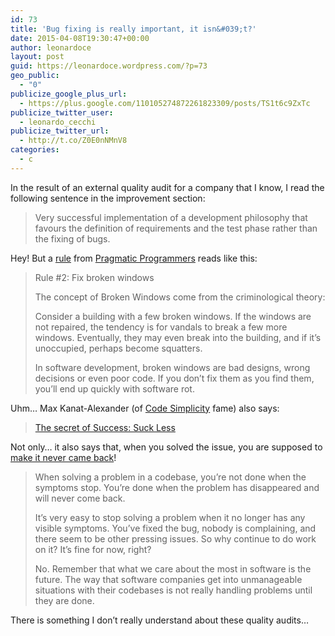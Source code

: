 ```yaml
---
id: 73
title: 'Bug fixing is really important, it isn&#039;t?'
date: 2015-04-08T19:30:47+00:00
author: leonardoce
layout: post
guid: https://leonardoce.wordpress.com/?p=73
geo_public:
  - "0"
publicize_google_plus_url:
  - https://plus.google.com/110105274872261823309/posts/TS1t6c9ZxTc
publicize_twitter_user:
  - leonardo_cecchi
publicize_twitter_url:
  - http://t.co/Z0E0nNMnV8
categories:
  - c
---
```

In the result of an external quality audit for a company that I know, I read the following sentence in the improvement section:
<!--more-->

> Very successful implementation of a development philosophy that favours the definition of requirements and the test phase rather than the fixing of bugs. 

Hey! But a [rule](http://blog.sukria.net/2012/01/06/the-10-rules-of-the-pragmatic-programmer/) from [Pragmatic Programmers](https://pragprog.com/the-pragmatic-programmer) reads like this:

> Rule #2: Fix broken windows
> 
> The concept of Broken Windows come from the criminological theory:
> 
> Consider a building with a few broken windows. If the windows are not repaired, the tendency is for vandals to break a few more windows. Eventually, they may even break into the building, and if it’s unoccupied, perhaps become squatters.
> 
> In software development, broken windows are bad designs, wrong decisions or even poor code. If you don’t fix them as you find them, you’ll end up quickly with software rot. 

Uhm&#8230; Max Kanat-Alexander (of [Code Simplicity](http://books.google.it/books/about/Code_Simplicity.html?id=Rgz6Qd-u7p8C&redir_esc=y) fame) also says</a>:

> [The secret of Success: Suck Less](http://www.codesimplicity.com/post/suck-less/) 

Not only&#8230; it also says that, when you solved the issue, you are supposed to [make it never came back](http://www.codesimplicity.com/post/make-it-never-come-back/)!

> When solving a problem in a codebase, you’re not done when the symptoms stop. You’re done when the problem has disappeared and will never come back.
> 
> It’s very easy to stop solving a problem when it no longer has any visible symptoms. You’ve fixed the bug, nobody is complaining, and there seem to be other pressing issues. So why continue to do work on it? It’s fine for now, right?
> 
> No. Remember that what we care about the most in software is the future. The way that software companies get into unmanageable situations with their codebases is not really handling problems until they are done. 

There is something I don&#8217;t really understand about these quality audits&#8230;
